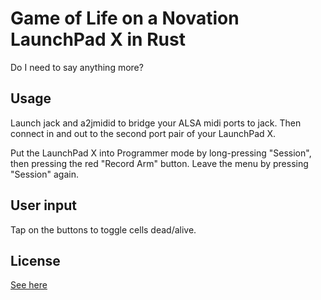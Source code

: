 Game of Life on a Novation LaunchPad X in Rust
==============================================

Do I need to say anything more?

Usage
-----

Launch jack and a2jmidid to bridge your ALSA midi ports
to jack. Then connect in and out to the second port pair
of your LaunchPad X.

Put the LaunchPad X into Programmer mode by long-pressing
"Session", then pressing the red "Record Arm" button.
Leave the menu by pressing "Session" again.

User input
----------

Tap on the buttons to toggle cells dead/alive.

License
-------

[See here](LICENSE)
